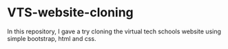 # VTS-website-cloning
In this repository, I gave a try cloning the virtual tech schools website using simple bootstrap, html and css.